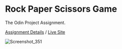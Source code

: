 # Rock Paper Scissors Game

The Odin Project Assignment.

[Assignment Details](https://www.theodinproject.com/paths/foundations/courses/foundations/lessons/rock-paper-scissors#introduction) / [Live Site](https://sanberkhax.github.io/Rock-Paper-Scissors/)

![Screenshot_351](https://user-images.githubusercontent.com/69405619/158231253-00b2b750-c0e6-4516-8897-5b91cbb6091b.png)
